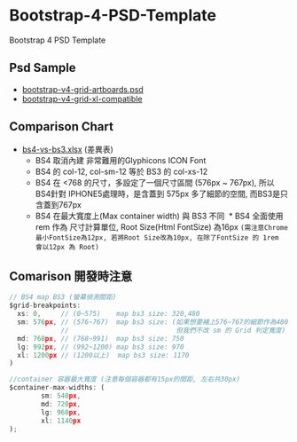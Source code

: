 # Bootstrap-4-PSD-Template
Bootstrap 4 PSD Template

## Psd Sample
- [bootstrap-v4-grid-artboards.psd](https://github.com/imagine10255/Bootstrap-4-PSD-Template/raw/master/bootstrap-v4-grid-artboards.psd)
- [bootstrap-v4-grid-xl-compatible](https://github.com/imagine10255/Bootstrap-4-PSD-Template/raw/master/bootstrap-v4-grid-xl-compatible.psd)

## Comparison Chart
- [bs4-vs-bs3.xlsx](https://github.com/imagine10255/Bootstrap-4-PSD-Template/raw/master/bs4-vs-bs3.xlsx) (差異表)
  * BS4 取消內建 非常難用的Glyphicons ICON Font
  * BS4 的 col-12, col-sm-12 等於 BS3 的 col-xs-12
  * BS4 在 <768 的尺寸，多設定了一個尺寸區間 (576px ~ 767px), 所以BS4針對 IPHONE5處理時，是含蓋到 575px 多了細節的空間, 而BS3是只含蓋到767px
  * BS4 在最大寬度上(Max container width) 與 BS3 不同
  * BS4 全面使用 rem 作為 尺寸計算單位, Root Size(Html FontSize) 為16px 
    `(需注意Chrome最小FontSize為12px, 若將Root Size改為10px, 在除了FontSize 的 1rem 會以12px 為 Root)`


## Comarison 開發時注意
```javascript
// BS4 map BS3 (螢幕偵測間距)
$grid-breakpoints: 
  xs: 0,     // (0~575)    map bs3 size: 320,480
  sm: 576px, // (576~767)  map bs3 size: (如果想要補上576~767的細節作為480的替代，
             //                           但我們不改 sm 的 Grid 判定寬度)
  md: 768px, // (768~991)  map bs3 size: 750
  lg: 992px, // (992~1200) map bs3 size: 970
  xl: 1200px // (1200以上)  map bs3 size: 1170
)
```


```javascript
//container 容器最大寬度 (注意每個容器都有15px的間距, 左右共30px)
$container-max-widths: (
        sm: 540px,
        md: 720px,
        lg: 960px,
        xl: 1140px
);
```

